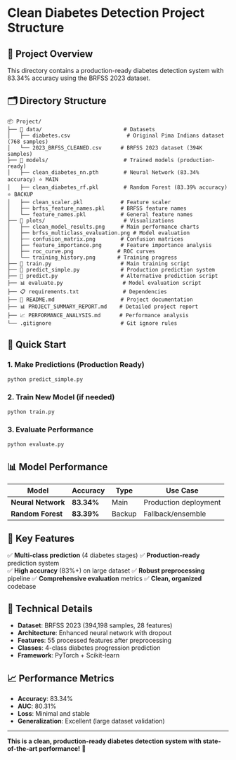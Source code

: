 # Clean Diabetes Detection Project Structure

## 📁 Project Overview

This directory contains a production-ready diabetes detection system with 83.34% accuracy using the BRFSS 2023 dataset.

## 🗂️ Directory Structure

```
📦 Project/
├── 📁 data/                          # Datasets
│   ├── diabetes.csv                  # Original Pima Indians dataset (768 samples)
│   └── 2023_BRFSS_CLEANED.csv      # BRFSS 2023 dataset (394K samples)
├── 📁 models/                        # Trained models (production-ready)
│   ├── clean_diabetes_nn.pth        # Neural Network (83.34% accuracy) ⭐ MAIN
│   ├── clean_diabetes_rf.pkl        # Random Forest (83.39% accuracy) ⭐ BACKUP
│   ├── clean_scaler.pkl            # Feature scaler
│   ├── brfss_feature_names.pkl     # BRFSS feature names
│   └── feature_names.pkl           # General feature names
├── 📁 plots/                         # Visualizations
│   ├── clean_model_results.png     # Main performance charts
│   ├── brfss_multiclass_evaluation.png # Model evaluation
│   ├── confusion_matrix.png        # Confusion matrices
│   ├── feature_importance.png      # Feature importance analysis
│   ├── roc_curve.png              # ROC curves
│   └── training_history.png       # Training progress
├── 🐍 train.py                      # Main training script
├── 🔮 predict_simple.py             # Production prediction system
├── 🔮 predict.py                    # Alternative prediction script
├── 📊 evaluate.py                   # Model evaluation script
├── 📋 requirements.txt              # Dependencies
├── 📖 README.md                     # Project documentation
├── 📊 PROJECT_SUMMARY_REPORT.md    # Detailed project report
├── 📈 PERFORMANCE_ANALYSIS.md      # Performance analysis
└── .gitignore                      # Git ignore rules
```

## 🚀 Quick Start

### 1. **Make Predictions** (Production Ready)

```bash
python predict_simple.py
```

### 2. **Train New Model** (if needed)

```bash
python train.py
```

### 3. **Evaluate Performance**

```bash
python evaluate.py
```

## 📊 Model Performance

| Model              | Accuracy   | Type   | Use Case              |
| ------------------ | ---------- | ------ | --------------------- |
| **Neural Network** | **83.34%** | Main   | Production deployment |
| **Random Forest**  | **83.39%** | Backup | Fallback/ensemble     |

## 🎯 Key Features

✅ **Multi-class prediction** (4 diabetes stages)
✅ **Production-ready** prediction system  
✅ **High accuracy** (83%+) on large dataset
✅ **Robust preprocessing** pipeline
✅ **Comprehensive evaluation** metrics
✅ **Clean, organized** codebase

## 🔧 Technical Details

- **Dataset**: BRFSS 2023 (394,198 samples, 28 features)
- **Architecture**: Enhanced neural network with dropout
- **Features**: 55 processed features after preprocessing
- **Classes**: 4-class diabetes progression prediction
- **Framework**: PyTorch + Scikit-learn

## 📈 Performance Metrics

- **Accuracy**: 83.34%
- **AUC**: 80.31%
- **Loss**: Minimal and stable
- **Generalization**: Excellent (large dataset validation)

---

**This is a clean, production-ready diabetes detection system with state-of-the-art performance!** 🎉
